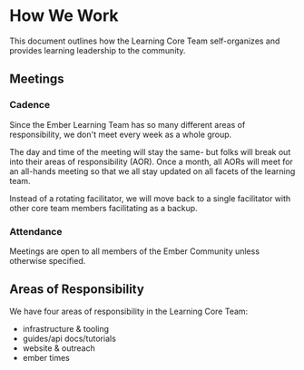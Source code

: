 # How We Work

This document outlines how the Learning Core Team self-organizes and provides learning leadership to the community. 

## Meetings

### Cadence

Since the Ember Learning Team has so many different areas of responsibility, we don't meet every week as a whole group. 

The day and time of the meeting will stay the same- but folks will break out into their areas of responsibility (AOR). Once a month, all AORs will meet for an all-hands meeting so that we all stay updated on all facets of the learning team.

Instead of a rotating facilitator, we will move back to a single facilitator with other core team members facilitating as a backup. 

### Attendance

Meetings are open to all members of the Ember Community unless otherwise specified. 

## Areas of Responsibility

We have four areas of responsibility in the Learning Core Team:
- infrastructure & tooling
- guides/api docs/tutorials
- website & outreach
- ember times

